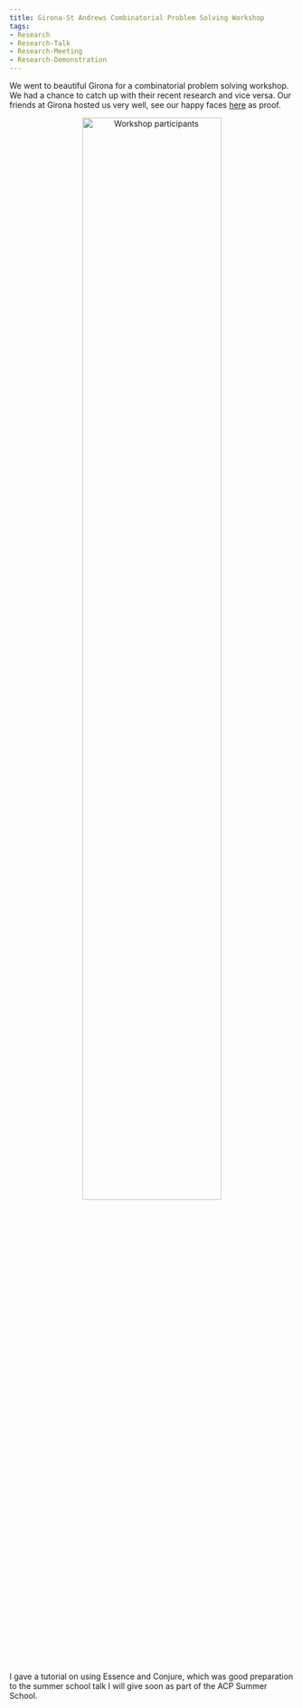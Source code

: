 ```yaml
---
title: Girona-St Andrews Combinatorial Problem Solving Workshop
tags:
- Research
- Research-Talk
- Research-Meeting
- Research-Demonstration
---
```


We went to beautiful Girona for a combinatorial problem solving workshop. We had a chance to catch up with their recent research and vice versa. Our friends at Girona hosted us very well, see our happy faces [here](http://imae.udg.edu/recerca/lap/workshop-girona-standrews/index.html) as proof.

<center>
    <a href="http://imae.udg.edu/recerca/lap/workshop-girona-standrews/index.html">
    <img src="//imae.udg.edu/recerca/lap/workshop-girona-standrews/GironaStAndrews.jpg"
         class="img-responsive img-rounded"
         style="width:70%;"
         alt="Workshop participants">
    </a>
</center>

I gave a tutorial on using Essence and Conjure, which was good preparation to the summer school talk I will give soon as part of the ACP Summer School.
